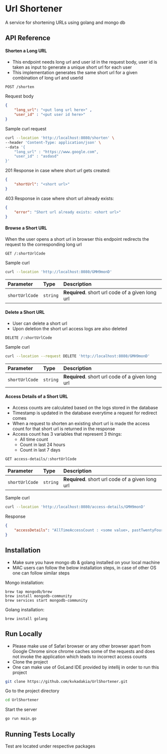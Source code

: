# Url Shortener
A service for shortening URLs using golang and mongo db 

## API Reference

#### Shorten a Long URL
- This endpoint needs long url and user id in the request body, user id is taken as input to generate a unique short url for each user
- This implementation generates the same short url for a given combination of long url and userId

```bash
POST /shorten
```

Request body
```json
{ 
    "long_url": "<put long url here>" ,
    "user_id" : "<put user id here>"
}
```

Sample curl request
```bash
curl --location 'http://localhost:8080/shorten' \
--header 'Content-Type: application/json' \
--data '{
    "long_url" : "https://www.google.com",
    "user_id" : "asdasd"
}'
```

201 Response in case where short url gets created:
```json
{
    "shortUrl": "<short url>"
}
```

403 Response in case where short url already exists:
```json
{
    "error": "Short url already exists: <short url>"
}
```

#### Browse a Short URL
When the user opens a short url in browser this endpoint redirects the request to the corresponding long url

```bash
GET /:shortUrlCode
```

Sample curl
```bash
curl --location 'http://localhost:8080/GMH9monD'
```

| Parameter      | Type     | Description                       |
|:---------------| :------- | :-------------------------------- |
| `shortUrlCode` | `string` | **Required**. short url code of a given long url|


#### Delete a Short URL
- User can delete a short url 
- Upon deletion the short url access logs are also deleted

```bash
DELETE /:shortUrlCode
```

Sample curl
```bash
curl --location --request DELETE 'http://localhost:8080/GMH9monD'
```

| Parameter   | Type     | Description                       |
|:------------| :------- | :-------------------------------- |
| `shortUrlCode` | `string` | **Required**. short url code of a given long url|

#### Access Details of a Short URL
- Access counts are calculated based on the logs stored in the database
- Timestamp is updated in the database everytime a request for redirect comes
- When a request to shorten an existing short url is made the access count for that short url is returned in the response
- Access count has 3 variables that represent 3 things:
    - All time count
    - Count in last 24 hours
    - Count in last 7 days

```bash
GET access-details/:shortUrlCode
```

| Parameter   | Type     | Description                       |
|:------------| :------- | :-------------------------------- |
| `shortUrlCode` | `string` | **Required**. short url code of a given long url|

Sample curl
```bash
curl --location 'http://localhost:8080/access-details/GMH9monD'
```

Response
```json
{
    "accessDetails": "AllTimeAccessCount : <some value>, pastTwentyFourHoursAccessCount : <some value>, pastWeekAccessCount : <some value>"
}
```


## Installation
- Make sure you have mongo db & golang installed on your local machine
- MAC users can follow the below installation steps, in case of other OS one can follow similar steps 

Mongo installation:
```
brew tap mongodb/brew
brew install mongodb-community
brew services start mongodb-community
```

Golang installation:
 ```
 brew install golang
 ```


## Run Locally
- Please make use of Safari browser or any other browser apart from Google Chrome since chrome caches some of the requests and does not invoke the application which leads to incorrect access counts
- Clone the project
- One can make use of GoLand IDE provided by intellij in order to run this project

```bash
git clone https://github.com/kvkadakia/UrlShortener.git
```

Go to the project directory

```bash
cd UrlShortener
```


Start the server

```bash
go run main.go
```

## Running Tests Locally
Test are located under respective packages
